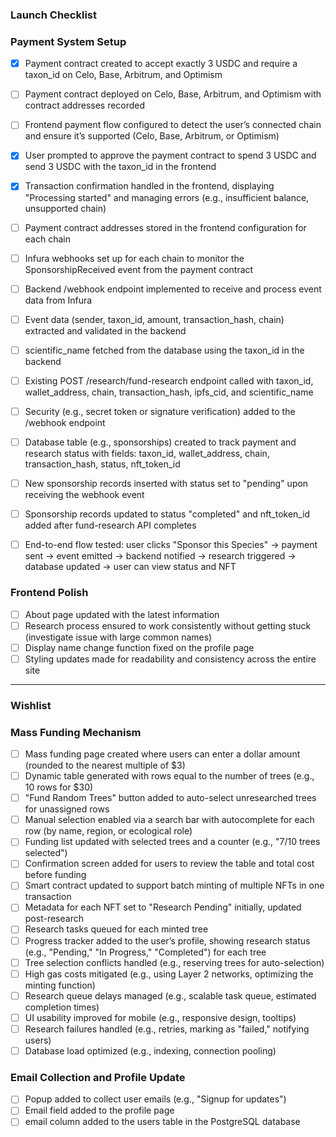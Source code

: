 ### Launch Checklist

### Payment System Setup

- [x]  Payment contract created to accept exactly 3 USDC and require a taxon_id on Celo, Base, Arbitrum, and Optimism
- [ ]  Payment contract deployed on Celo, Base, Arbitrum, and Optimism with contract addresses recorded
- [ ]  Frontend payment flow configured to detect the user’s connected chain and ensure it’s supported (Celo, Base, Arbitrum, or Optimism)
- [x]  User prompted to approve the payment contract to spend 3 USDC and send 3 USDC with the taxon_id in the frontend
- [x]  Transaction confirmation handled in the frontend, displaying "Processing started" and managing errors (e.g., insufficient balance, unsupported chain)
- [ ]  Payment contract addresses stored in the frontend configuration for each chain
- [ ]  Infura webhooks set up for each chain to monitor the SponsorshipReceived event from the payment contract
- [ ]  Backend /webhook endpoint implemented to receive and process event data from Infura
- [ ]  Event data (sender, taxon_id, amount, transaction_hash, chain) extracted and validated in the backend
- [ ]  scientific_name fetched from the database using the taxon_id in the backend
- [ ]  Existing POST /research/fund-research endpoint called with taxon_id, wallet_address, chain, transaction_hash, ipfs_cid, and scientific_name
- [ ]  Security (e.g., secret token or signature verification) added to the /webhook endpoint
- [ ]  Database table (e.g., sponsorships) created to track payment and research status with fields: taxon_id, wallet_address, chain, transaction_hash, status, nft_token_id
- [ ]  New sponsorship records inserted with status set to "pending" upon receiving the webhook event
- [ ]  Sponsorship records updated to status "completed" and nft_token_id added after fund-research API completes
- [ ]  End-to-end flow tested: user clicks "Sponsor this Species" → payment sent → event emitted → backend notified → research triggered → database updated → user can view status and NFT


### Frontend Polish

- [ ]  About page updated with the latest information
- [ ]  Research process ensured to work consistently without getting stuck (investigate issue with large common names)
- [ ]  Display name change function fixed on the profile page
- [ ]  Styling updates made for readability and consistency across the entire site

---

### Wishlist

### Mass Funding Mechanism

- [ ]  Mass funding page created where users can enter a dollar amount (rounded to the nearest multiple of $3)
- [ ]  Dynamic table generated with rows equal to the number of trees (e.g., 10 rows for $30)
- [ ]  "Fund Random Trees" button added to auto-select unresearched trees for unassigned rows
- [ ]  Manual selection enabled via a search bar with autocomplete for each row (by name, region, or ecological role)
- [ ]  Funding list updated with selected trees and a counter (e.g., "7/10 trees selected")
- [ ]  Confirmation screen added for users to review the table and total cost before funding
- [ ]  Smart contract updated to support batch minting of multiple NFTs in one transaction
- [ ]  Metadata for each NFT set to "Research Pending" initially, updated post-research
- [ ]  Research tasks queued for each minted tree
- [ ]  Progress tracker added to the user’s profile, showing research status (e.g., "Pending," "In Progress," "Completed") for each tree
- [ ]  Tree selection conflicts handled (e.g., reserving trees for auto-selection)
- [ ]  High gas costs mitigated (e.g., using Layer 2 networks, optimizing the minting function)
- [ ]  Research queue delays managed (e.g., scalable task queue, estimated completion times)
- [ ]  UI usability improved for mobile (e.g., responsive design, tooltips)
- [ ]  Research failures handled (e.g., retries, marking as "failed," notifying users)
- [ ]  Database load optimized (e.g., indexing, connection pooling)

### Email Collection and Profile Update

- [ ]  Popup added to collect user emails (e.g., "Signup for updates")
- [ ]  Email field added to the profile page
- [ ]  email column added to the users table in the PostgreSQL database